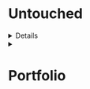 # Untouched  



<details>
  <sumary>Public Wallet</summary> 
  <br>
  - [ ] - Generate a Qr Code  
  - [ ] - Add the credentials required for the qr code  
  - [ ] - Generate Dynamic links for creation and updation of the data 
</details>
<details>
  <summary><h1>Portfolio</h1></summary>  
  - [ ] - Make a Gradient color changing smoke in the background  
  - [ ] - Add a transparent card over to it transparency - 80%  
</details?
